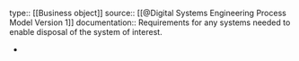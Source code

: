 type:: [[Business object]]
source:: [[@Digital Systems Engineering Process Model Version 1]]
documentation:: Requirements for any systems needed to enable disposal of the system of interest.

-